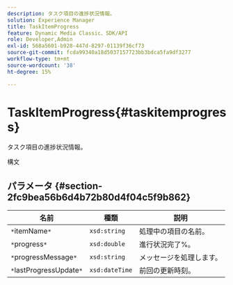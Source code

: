 ```yaml
---
description: タスク項目の進捗状況情報。
solution: Experience Manager
title: TaskItemProgress
feature: Dynamic Media Classic、SDK/API
role: Developer,Admin
exl-id: 568a5601-b928-447d-8297-01139f36cf73
source-git-commit: fcda99340a18d5037157723bb3bdca5fa9df3277
workflow-type: tm+mt
source-wordcount: '38'
ht-degree: 15%

---
```


# TaskItemProgress{#taskitemprogress}

タスク項目の進捗状況情報。

構文

## パラメータ {#section-2fc9bea56b6d4b72b80d4f04c5f9b862}

| 名前 | 種類 | 説明 |
|---|---|---|
| `*`itemName`*` | `xsd:string` | 処理中の項目の名前。 |
| `*`progress`*` | `xsd:double` | 進行状況完了%。 |
| `*`progressMessage`*` | `xsd:string` | メッセージを処理します。 |
| `*`lastProgressUpdate`*` | `xsd:dateTime` | 前回の更新時刻。 |
